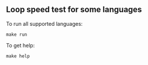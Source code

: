 ## Loop speed test for some languages

To run all supported languages:
```
make run
```

To get help:
```
make help
```
